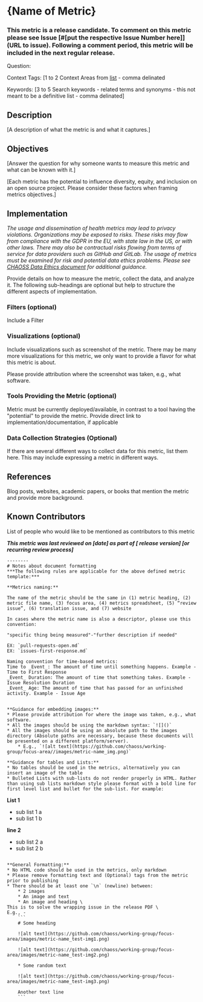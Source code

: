 # {Name of Metric}

### This metric is a release candidate. To comment on this metric please see Issue [#[put the respective Issue Number here]](URL to issue). Following a comment period, this metric will be included in the next regular release.

Question: 

Context Tags: [1 to 2 Context Areas from [list](https://docs.google.com/document/d/1zLZeN1hTt62l5vYq1x0pN2htUgaPF3A1r6NlxgjAK6c/) - comma delinated

Keywords: [3 to 5 Search keywords - related terms and synonyms - this not meant to be a definitive list - comma delinated]

## Description
[A description of what the metric is and what it captures.]

## Objectives
[Answer the question for why someone wants to measure this metric and what can be known with it.]

[Each metric has the potential to influence diversity, equity, and inclusion on an open source project. Please consider these factors when framing metrics objectives.] 

## Implementation
*The usage and dissemination of health metrics may lead to privacy violations. Organizations may be exposed to risks. These risks may flow from compliance with the GDPR in the EU, with state law in the US, or with other laws. There may also be contractual risks flowing from terms of service for data providers such as GitHub and GitLab. The usage of metrics must be examined for risk and potential data ethics problems. Please see [CHAOSS Data Ethics document](https://github.com/chaoss/community/blob/main/data-use-statement.md) for additional guidance.* 

Provide details on how to measure the metric, collect the data, and analyze it. The following sub-headings are optional but help to structure the different aspects of implementation.

### Filters (optional)
Include a Filter

### Visualizations (optional)
Include visualizations such as screenshot of the metric. There may be many more visualizations for this metric, we only want to provide a flavor for what this metric is about.

Please provide attribution where the screenshot was taken, e.g., what software.

### Tools Providing the Metric (optional)
Metric must be currently deployed/available, in contrast to a tool having the "potential" to provide the metric. Provide direct link to implementation/documentation, if applicable

### Data Collection Strategies (Optional)
If there are several different ways to collect data for this metric, list them here. 
This may include expressing a metric in different ways.

## References
Blog posts, websites, academic papers, or books that mention the metric and provide more background.

## Known Contributors
List of people who would like to be mentioned as contributors to this metric 

***This metric was last reviewed on [date] as part of [ release version] [or recurring review process]***

```
--------
# Notes about document formatting
***The following rules are applicable for the above defined metric template:***

**Metrics naming:** 

The name of the metric should be the same in (1) metric heading, (2) metric file name, (3) focus area, (4) metrics spreadsheet, (5) “review issue”, (6) translation issue, and (7) website

In cases where the metric name is also a descriptor, please use this convention:

"specific thing being measured"-"further description if needed"

EX: `pull-requests-open.md`
EX: `issues-first-response.md`

Naming convention for time-based metrics:  
Time to _Event_: The amount of time until something happens. Example - Time to First Response  
_Event_ Duration: The amount of time that something takes. Example - Issue Resolution Duration  
_Event_ Age: The amount of time that has passed for an unfinished activity. Example - Issue Age  


**Guidance for embedding images:**
* Please provide attribution for where the image was taken, e.g., what software.
* All the images should be using the markdown syntax: `![]()`
* All the images should be using an absolute path to the images directory (Absolute paths are necessary, because these documents will be presented on a different platform/server).
    * E.g., `![alt text](https://github.com/chaoss/working-group/focus-area//images/metric-name_img.png)`
    
**Guidance for tables and Lists:**
* No tables should be used in the metrics, alternatively you can insert an image of the table
* Bulleted Lists with sub-lists do not render properly in HTML. Rather than using sub lists markdown style please format with a bold line for first level list and bullet for the sub-list. For example: 
```
**List 1**
- sub list 1 a
- sub list 1 b

**line 2**
- sub list 2 a
- sub list 2 b
```

**General Formatting:**
* No HTML code should be used in the metrics, only markdown 
* Please remove formatting text and (Optional) tags from the metric prior to publishing
* There should be at least one `\n` (newline) between:
    * 2 images
    * An image and text
    * An image and heading \
This is to solve the wrapping issue in the release PDF \
E.g., -
    ```
    # Some heading

    ![alt text](https://github.com/chaoss/working-group/focus-area/images/metric-name_test-img1.png)

    ![alt text](https://github.com/chaoss/working-group/focus-area/images/metric-name_test-img2.png)

    * Some random text

    ![alt text](https://github.com/chaoss/working-group/focus-area/images/metric-name_test-img3.png)

    Another text line
    ```
